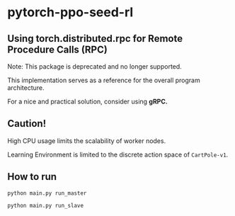 # pytorch-ppo-seed-rl


## Using torch.distributed.rpc for Remote Procedure Calls (RPC)
Note: This package is deprecated and no longer supported.

This implementation serves as a reference for the overall program architecture.

For a nice and practical solution, consider using **gRPC.**

## Caution!
High CPU usage limits the scalability of worker nodes.

Learning Environment is limited to the discrete action space of `CartPole-v1`.

## How to run
`python main.py run_master`

`python main.py run_slave`
